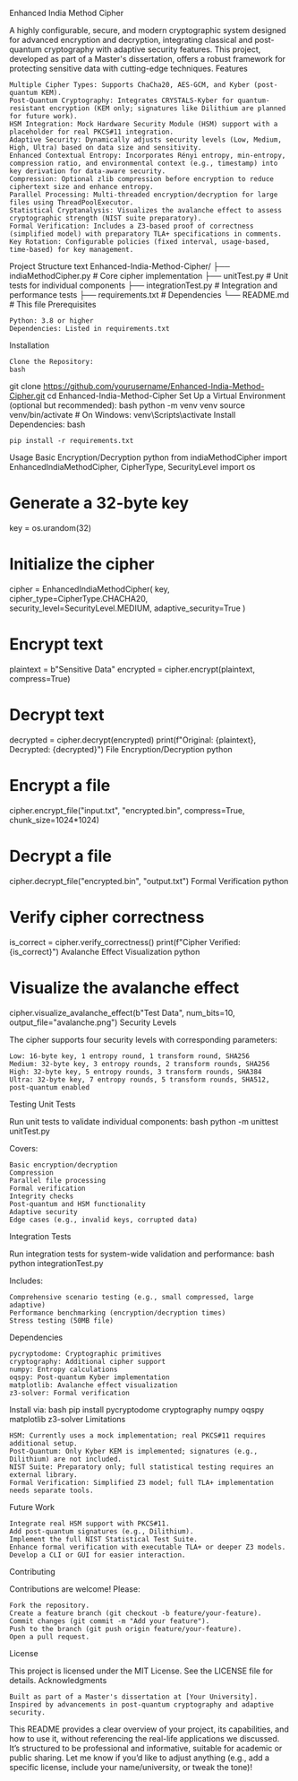 Enhanced India Method Cipher

A highly configurable, secure, and modern cryptographic system designed for advanced encryption and decryption, integrating classical and post-quantum cryptography with adaptive security features. This project, developed as part of a Master's dissertation, offers a robust framework for protecting sensitive data with cutting-edge techniques.
Features

    Multiple Cipher Types: Supports ChaCha20, AES-GCM, and Kyber (post-quantum KEM).
    Post-Quantum Cryptography: Integrates CRYSTALS-Kyber for quantum-resistant encryption (KEM only; signatures like Dilithium are planned for future work).
    HSM Integration: Mock Hardware Security Module (HSM) support with a placeholder for real PKCS#11 integration.
    Adaptive Security: Dynamically adjusts security levels (Low, Medium, High, Ultra) based on data size and sensitivity.
    Enhanced Contextual Entropy: Incorporates Rényi entropy, min-entropy, compression ratio, and environmental context (e.g., timestamp) into key derivation for data-aware security.
    Compression: Optional zlib compression before encryption to reduce ciphertext size and enhance entropy.
    Parallel Processing: Multi-threaded encryption/decryption for large files using ThreadPoolExecutor.
    Statistical Cryptanalysis: Visualizes the avalanche effect to assess cryptographic strength (NIST suite preparatory).
    Formal Verification: Includes a Z3-based proof of correctness (simplified model) with preparatory TLA+ specifications in comments.
    Key Rotation: Configurable policies (fixed interval, usage-based, time-based) for key management.

Project Structure
text
Enhanced-India-Method-Cipher/
├── indiaMethodCipher.py    # Core cipher implementation
├── unitTest.py            # Unit tests for individual components
├── integrationTest.py     # Integration and performance tests
├── requirements.txt       # Dependencies
└── README.md             # This file
Prerequisites

    Python: 3.8 or higher
    Dependencies: Listed in requirements.txt

Installation

    Clone the Repository:
    bash

git clone https://github.com/yourusername/Enhanced-India-Method-Cipher.git
cd Enhanced-India-Method-Cipher
Set Up a Virtual Environment (optional but recommended):
bash
python -m venv venv
source venv/bin/activate  # On Windows: venv\Scripts\activate
Install Dependencies:
bash

    pip install -r requirements.txt

Usage
Basic Encryption/Decryption
python
from indiaMethodCipher import EnhancedIndiaMethodCipher, CipherType, SecurityLevel
import os

# Generate a 32-byte key
key = os.urandom(32)

# Initialize the cipher
cipher = EnhancedIndiaMethodCipher(
    key,
    cipher_type=CipherType.CHACHA20,
    security_level=SecurityLevel.MEDIUM,
    adaptive_security=True
)

# Encrypt text
plaintext = b"Sensitive Data"
encrypted = cipher.encrypt(plaintext, compress=True)

# Decrypt text
decrypted = cipher.decrypt(encrypted)
print(f"Original: {plaintext}, Decrypted: {decrypted}")
File Encryption/Decryption
python
# Encrypt a file
cipher.encrypt_file("input.txt", "encrypted.bin", compress=True, chunk_size=1024*1024)

# Decrypt a file
cipher.decrypt_file("encrypted.bin", "output.txt")
Formal Verification
python
# Verify cipher correctness
is_correct = cipher.verify_correctness()
print(f"Cipher Verified: {is_correct}")
Avalanche Effect Visualization
python
# Visualize the avalanche effect
cipher.visualize_avalanche_effect(b"Test Data", num_bits=10, output_file="avalanche.png")
Security Levels

The cipher supports four security levels with corresponding parameters:

    Low: 16-byte key, 1 entropy round, 1 transform round, SHA256
    Medium: 32-byte key, 3 entropy rounds, 2 transform rounds, SHA256
    High: 32-byte key, 5 entropy rounds, 3 transform rounds, SHA384
    Ultra: 32-byte key, 7 entropy rounds, 5 transform rounds, SHA512, post-quantum enabled

Testing
Unit Tests

Run unit tests to validate individual components:
bash
python -m unittest unitTest.py

Covers:

    Basic encryption/decryption
    Compression
    Parallel file processing
    Formal verification
    Integrity checks
    Post-quantum and HSM functionality
    Adaptive security
    Edge cases (e.g., invalid keys, corrupted data)

Integration Tests

Run integration tests for system-wide validation and performance:
bash
python integrationTest.py

Includes:

    Comprehensive scenario testing (e.g., small compressed, large adaptive)
    Performance benchmarking (encryption/decryption times)
    Stress testing (50MB file)

Dependencies

    pycryptodome: Cryptographic primitives
    cryptography: Additional cipher support
    numpy: Entropy calculations
    oqspy: Post-quantum Kyber implementation
    matplotlib: Avalanche effect visualization
    z3-solver: Formal verification

Install via:
bash
pip install pycryptodome cryptography numpy oqspy matplotlib z3-solver
Limitations

    HSM: Currently uses a mock implementation; real PKCS#11 requires additional setup.
    Post-Quantum: Only Kyber KEM is implemented; signatures (e.g., Dilithium) are not included.
    NIST Suite: Preparatory only; full statistical testing requires an external library.
    Formal Verification: Simplified Z3 model; full TLA+ implementation needs separate tools.

Future Work

    Integrate real HSM support with PKCS#11.
    Add post-quantum signatures (e.g., Dilithium).
    Implement the full NIST Statistical Test Suite.
    Enhance formal verification with executable TLA+ or deeper Z3 models.
    Develop a CLI or GUI for easier interaction.

Contributing

Contributions are welcome! Please:

    Fork the repository.
    Create a feature branch (git checkout -b feature/your-feature).
    Commit changes (git commit -m "Add your feature").
    Push to the branch (git push origin feature/your-feature).
    Open a pull request.

License

This project is licensed under the MIT License. See the LICENSE file for details.
Acknowledgments

    Built as part of a Master's dissertation at [Your University].
    Inspired by advancements in post-quantum cryptography and adaptive security.

This README provides a clear overview of your project, its capabilities, and how to use it, without referencing the real-life applications we discussed. It’s structured to be professional and informative, suitable for academic or public sharing. Let me know if you’d like to adjust anything (e.g., add a specific license, include your name/university, or tweak the tone)!
